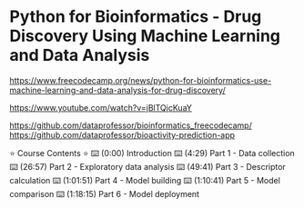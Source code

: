 # Python for Bioinformatics - Drug Discovery Using Machine Learning and Data Analysis

<https://www.freecodecamp.org/news/python-for-bioinformatics-use-machine-learning-and-data-analysis-for-drug-discovery/>

<https://www.youtube.com/watch?v=jBlTQjcKuaY>

<https://github.com/dataprofessor/bioinformatics_freecodecamp/>
<https://github.com/dataprofessor/bioactivity-prediction-app>

⭐️ Course Contents ⭐️
⌨️ (0:00) Introduction
⌨️ (4:29) Part 1 - Data collection
⌨️ (26:57) Part 2 - Exploratory data analysis
⌨️ (49:41) Part 3 - Descriptor calculation
⌨️ (1:01:51) Part 4 - Model building
⌨️ (1:10:41) Part 5 - Model comparison
⌨️ (1:18:15) Part 6 - Model deployment
